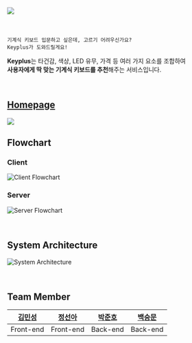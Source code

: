 <h1><img src="https://media.discordapp.net/attachments/871554528389005335/892990015280394280/KEYPLUS_big.png" /></h1>

<br />

```
기계식 키보드 입문하고 싶은데, 고르기 어려우신가요?
Keyplus가 도와드릴게요!
```
**Keyplus**는 타건감, 색상, LED 유무, 가격 등 여러 가지 요소를 조합하여   
**사용자에게 딱 맞는 기계식 키보드를 추천**해주는 서비스입니다.

<br />
<h2><a href="keyplus.kr"><strong>Homepage</strong></a></h2>


<img src="https://media.discordapp.net/attachments/871554528389005335/892987580147175484/landing.png" />

<br />

## Flowchart
### Client
![Client Flowchart](https://media.discordapp.net/attachments/871554528389005335/884722844230103040/Keyplus_-_Client.jpg)


### Server
![Server Flowchart](https://media.discordapp.net/attachments/831481282185527349/884725584457003028/Keyplus_-_Server_2.jpg)

<br />

## System Architecture
![System Architecture](https://media.discordapp.net/attachments/871554528389005335/892989436348993587/Web_App_Reference_Architecture_V2_7.png?width=1790&height=1062)

<br />

## Team Member
| <a href="https://github.com/chloemk">김민성</a>  | <a href="https://github.com/seona-jung">정선아</a>   | <a href="https://github.com/do8972">박준호</a>  | <a href="https://github.com/goodbsm2421">백승문</a>  |
| :----: |:----:| :----:| :---:|
| Front-end | Front-end | Back-end |Back-end |
